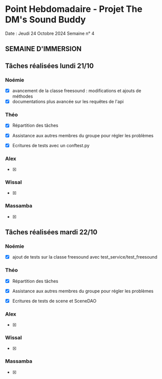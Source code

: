 # Point Hebdomadaire - Projet The DM's Sound Buddy


Date : Jeudi 24 Octobre 2024
Semaine n° 4

## SEMAINE D'IMMERSION

## Tâches réalisées lundi 21/10

### Noémie

- [x] avancement de la classe freesound : modifications et ajouts de méthodes
- [x] documentations plus avancée sur les requêtes de l'api

### Théo

- [x] Répartition des tâches
- [x] Assistance aux autres membres du groupe pour régler les problèmes
- [x] Ecritures de tests avec un conftest.py


### Alex

- [x]

### Wissal

- [x]

### Massamba

- [x]


## Tâches réalisées mardi 22/10

### Noémie

- [x] ajout de tests sur la classe freesound avec test_service/test_freesound

### Théo

- [x] Répartition des tâches
- [x] Assistance aux autres membres du groupe pour régler les problèmes
- [x] Ecritures de tests de scene et SceneDAO


### Alex

- [x]

### Wissal

- [x]

### Massamba

- [x]
